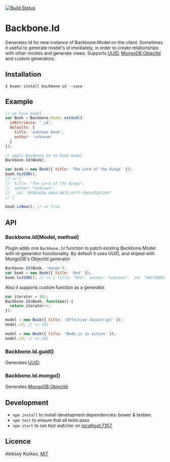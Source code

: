 [![Build Status](https://secure.travis-ci.org/ask11/backbone-id.png?branch=master)](https://travis-ci.org/ask11/backbone-id)

# Backbone.Id

  Generates Id for new instance of Backbone.Model on the client.
  Sometimes it useful to generate model's id imediately, in order to create relationships with other models and generate views. Supports [UUID](http://en.wikipedia.org/wiki/Universally_unique_identifier), [MongoDB ObjectId](http://docs.mongodb.org/manual/core/object-id/) and custom generators.

## Installation

    $ bower install backbone-id --save

## Example

```js
// we have model
var Book = Backbone.Model.extend({
  idAttribute: '_id',
  defaults: {
    title: 'unknown book',
    author: 'unknown'
  }
});

// apply Backbone.Id to Book model
Backbone.Id(Book);

var book = new Book({ title: 'The Lord of the Rings' });
book.toJSON();
// => {
//  title: "The Lord of the Rings",
//  author: "unknown",
//  _id: "9f08362e-dbbd-4675-9ff7-f96c9726f29f"
// }

book.isNew(); // => true
```

## API

### Backbone.Id(Model, method)

  Plugin adds one `Backbone.Id` function to patch existing Backbone.Model with id-generator functionality.
  By default it uses UUID, and shiped with MongoDB's ObjectId generator

```js
Backbone.Id(Book, 'mongo');
var book = new Book({ title: 'Red' });
book.toJSON(); // => { title: "Red", author: "unknown", _id: "305fd868a7627428df000002" }
```

  Also it supports custom function as a generator.

```js
var iterator = 101;
Backbone.Id(Book, function() {
  return iterator++;
});

model = new Book({ title: 'Effective Javascript' });
model.id; // => 101

model = new Book({ title: 'Node.js in action' });
model.id; // => 102
```

### Backbone.Id.guid()

  Generates [UUID](http://en.wikipedia.org/wiki/Universally_unique_identifier).

### Backbone.Id.mongo()

  Generates [MongoDB ObjectId](http://docs.mongodb.org/manual/core/object-id/).

## Development

  - `npm install` to install development dependencies: bower & testem.
  - `npm test` to ensure that all tests pass
  - `npm start` to run test watcher on [localhost:7357](http://localhost:7357/)

## Licence

  Aleksey Kulikov, [MIT](http://ask11.mit-license.org/)
